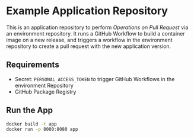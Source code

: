 # Example Application Repository

This is an application repository to perform *Operations on Pull Request* via an environment repository.
It runs a GitHub Workflow to build a container image on a new release, and triggers a workflow in the environment repository to create a pull request with the new application version.

## Requirements

- Secret: `PERSONAL_ACCESS_TOKEN` to trigger GitHub Workflows in the environment Repository
- GitHub Package Registry

## Run the App

```bash
docker build -t app
docker run -p 8080:8080 app
```